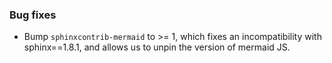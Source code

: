 ### Bug fixes

- Bump `sphinxcontrib-mermaid` to >= 1, which fixes an incompatibility with sphinx==1.8.1, and allows us to unpin the version of mermaid JS.

